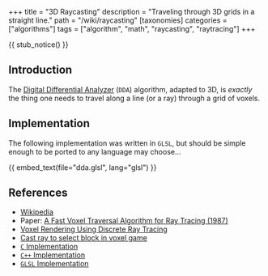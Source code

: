 +++
title = "3D Raycasting"
description = "Traveling through 3D grids in a straight line."
path = "/wiki/raycasting"
[taxonomies]
categories = ["algorithms"]
tags = ["algorithm", "math", "raycasting", "raytracing"]
+++

{{ stub_notice() }}

## Introduction

The [Digital Differential Analyzer](https://en.wikipedia.org/wiki/Digital_differential_analyzer_(graphics_algorithm)) (`DDA`) algorithm,
adapted to 3D, is *exactly* the thing one needs to travel along a line (or a ray) through a grid of voxels.

## Implementation

The following implementation was written in `GLSL`,
but should be simple enough to be ported to any language may choose...

{{ embed_text(file="dda.glsl", lang="glsl") }}

## References

- [Wikipedia](https://en.wikipedia.org/wiki/Digital_differential_analyzer_(graphics_algorithm))
- Paper: [A Fast Voxel Traversal Algorithm for Ray Tracing (1987)](http://citeseer.ist.psu.edu/viewdoc/summary?doi=10.1.1.42.3443)
- [Voxel Rendering Using Discrete Ray Tracing](https://castingrays.blogspot.com/2014/01/voxel-rendering-using-discrete-ray.html)
- [Cast ray to select block in voxel game](https://gamedev.stackexchange.com/a/49423)
- [`C` Implementation](https://webdocs.cs.ualberta.ca/~graphics/books/GraphicsGems/gemsiv/vox_traverse.c)
- [`C++` Implementation](https://gist.github.com/garymacindoe/895430c1e53a6e50cb35)
- [`GLSL` Implementation](https://www.shadertoy.com/view/XddcWn)
